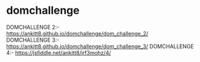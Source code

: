 # domchallenge

DOMCHALLENGE 2:- https://ankitt8.github.io/domchallenge/dom_challenge_2/ <br>
DOMCHALLENGE 3:- https://ankitt8.github.io/domchallenge/dom_challenge_3/
DOMCHALLENGE 4:- https://jsfiddle.net/ankitt8/jrf3mohz/4/
